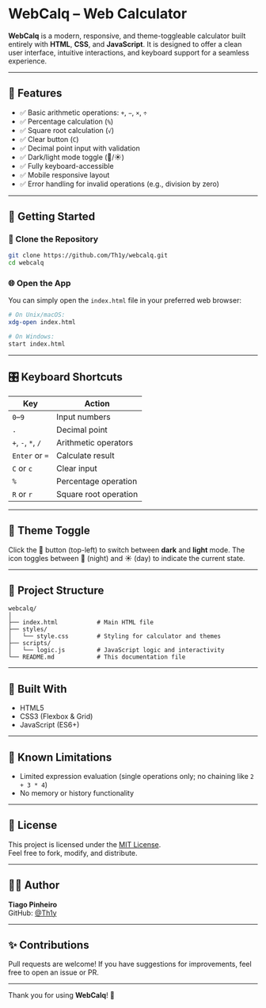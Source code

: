  # WebCalq – Web Calculator

**WebCalq** is a modern, responsive, and theme-toggleable calculator built entirely with **HTML**, **CSS**, and **JavaScript**. It is designed to offer a clean user interface, intuitive interactions, and keyboard support for a seamless experience.

---

## 🌟 Features

- ✅ Basic arithmetic operations: `+`, `−`, `×`, `÷`
- ✅ Percentage calculation (`%`)
- ✅ Square root calculation (`√`)
- ✅ Clear button (`C`)
- ✅ Decimal point input with validation
- ✅ Dark/light mode toggle (🌙/☀️)
- ✅ Fully keyboard-accessible
- ✅ Mobile responsive layout
- ✅ Error handling for invalid operations (e.g., division by zero)

---

## 🚀 Getting Started

### 📁 Clone the Repository

```bash
git clone https://github.com/Th1y/webcalq.git
cd webcalq
```

### 🌐 Open the App

You can simply open the `index.html` file in your preferred web browser:

```bash
# On Unix/macOS:
xdg-open index.html

# On Windows:
start index.html
```

---

## 🎛️ Keyboard Shortcuts

| Key                | Action                |
| ------------------ | --------------------- |
| `0`–`9`            | Input numbers         |
| `.`                | Decimal point         |
| `+`, `-`, `*`, `/` | Arithmetic operators  |
| `Enter` or `=`     | Calculate result      |
| `C` or `c`         | Clear input           |
| `%`                | Percentage operation  |
| `R` or `r`         | Square root operation |

---

## 🌃 Theme Toggle

Click the 🌙 button (top-left) to switch between **dark** and **light** mode. The icon toggles between 🌙 (night) and ☀️ (day) to indicate the current state.

---

## 📁 Project Structure

```
webcalq/
│
├── index.html           # Main HTML file
├── styles/
│   └── style.css        # Styling for calculator and themes
├── scripts/
│   └── logic.js         # JavaScript logic and interactivity
└── README.md            # This documentation file
```

---

## 🚰 Built With

- HTML5
- CSS3 (Flexbox & Grid)
- JavaScript (ES6+)

---

## 🧪 Known Limitations

- Limited expression evaluation (single operations only; no chaining like `2 + 3 * 4`)
- No memory or history functionality

---

## 📄 License

This project is licensed under the [MIT License](LICENSE).\
Feel free to fork, modify, and distribute.

---

## 👨‍💼 Author

**Tiago Pinheiro**  
GitHub: [@Th1y](https://github.com/Th1y)

---

## ✨ Contributions

Pull requests are welcome! If you have suggestions for improvements, feel free to open an issue or PR.

---

Thank you for using **WebCalq**! 🚀
